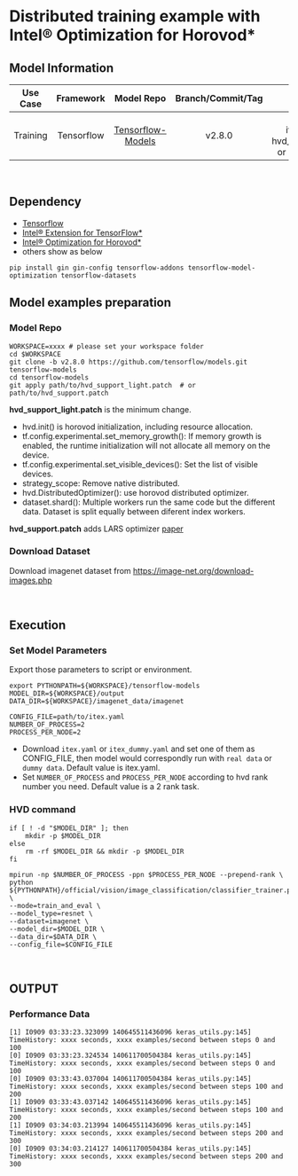 # Distributed training example with Intel® Optimization for Horovod*

## Model Information
| **Use Case** |**Framework** | **Model Repo** | **Branch/Commit/Tag** | **Optional Patch** 
| :---: | :---: | :---: | :---: | :---: |
| Training | Tensorflow | [Tensorflow-Models](https://github.com/tensorflow/models) | v2.8.0 | itex.yaml <br> itex_dummy.yaml <br> hvd_support_light.patch <br> or hvd_support.patch |

<br>

## Dependency
- [Tensorflow](https://pypi.org/project/tensorflow/)
- [Intel® Extension for TensorFlow*](https://pypi.org/project/intel-extension-for-tensorflow/)
- [Intel® Optimization for Horovod*](https://pypi.org/project/intel-optimization-for-horovod/)
- others show as below 
```
pip install gin gin-config tensorflow-addons tensorflow-model-optimization tensorflow-datasets
```

## Model examples preparation

### Model Repo
```
WORKSPACE=xxxx # please set your workspace folder
cd $WORKSPACE
git clone -b v2.8.0 https://github.com/tensorflow/models.git tensorflow-models
cd tensorflow-models
git apply path/to/hvd_support_light.patch  # or path/to/hvd_support.patch
```
**hvd_support_light.patch** is the minimum change.
- hvd.init() is horovod initialization, including resource allocation.
- tf.config.experimental.set_memory_growth(): If memory growth is enabled, the runtime initialization will not allocate all memory on the device.
- tf.config.experimental.set_visible_devices(): Set the list of visible devices.
- strategy_scope: Remove native distributed.
- hvd.DistributedOptimizer(): use horovod distributed optimizer.
- dataset.shard(): Multiple workers run the same code but the different data. Dataset is split equally between diferent index workers.  
  
**hvd_support.patch** adds LARS optimizer [paper](https://arxiv.org/abs/1708.03888) 

### Download Dataset
Download imagenet dataset from https://image-net.org/download-images.php

<br>

## Execution
### Set Model Parameters
Export those parameters to script or environment.
```
export PYTHONPATH=${WORKSPACE}/tensorflow-models
MODEL_DIR=${WORKSPACE}/output
DATA_DIR=${WORKSPACE}/imagenet_data/imagenet

CONFIG_FILE=path/to/itex.yaml
NUMBER_OF_PROCESS=2
PROCESS_PER_NODE=2
```
- Download `itex.yaml` or `itex_dummy.yaml` and set one of them as CONFIG_FILE, then model would correspondly run with `real data` or `dummy data`. Default value is itex.yaml.
- Set `NUMBER_OF_PROCESS` and `PROCESS_PER_NODE` according to hvd rank number you need. Default value is a 2 rank task.
### HVD command

```
if [ ! -d "$MODEL_DIR" ]; then
    mkdir -p $MODEL_DIR
else
    rm -rf $MODEL_DIR && mkdir -p $MODEL_DIR                         
fi

mpirun -np $NUMBER_OF_PROCESS -ppn $PROCESS_PER_NODE --prepend-rank \
python ${PYTHONPATH}/official/vision/image_classification/classifier_trainer.py \
--mode=train_and_eval \
--model_type=resnet \
--dataset=imagenet \
--model_dir=$MODEL_DIR \
--data_dir=$DATA_DIR \
--config_file=$CONFIG_FILE
```

<br>

## OUTPUT
### Performance Data
```
[1] I0909 03:33:23.323099 140645511436096 keras_utils.py:145] TimeHistory: xxxx seconds, xxxx examples/second between steps 0 and 100
[0] I0909 03:33:23.324534 140611700504384 keras_utils.py:145] TimeHistory: xxxx seconds, xxxx examples/second between steps 0 and 100
[0] I0909 03:33:43.037004 140611700504384 keras_utils.py:145] TimeHistory: xxxx seconds, xxxx examples/second between steps 100 and 200
[1] I0909 03:33:43.037142 140645511436096 keras_utils.py:145] TimeHistory: xxxx seconds, xxxx examples/second between steps 100 and 200
[1] I0909 03:34:03.213994 140645511436096 keras_utils.py:145] TimeHistory: xxxx seconds, xxxx examples/second between steps 200 and 300
[0] I0909 03:34:03.214127 140611700504384 keras_utils.py:145] TimeHistory: xxxx seconds, xxxx examples/second between steps 200 and 300
```
